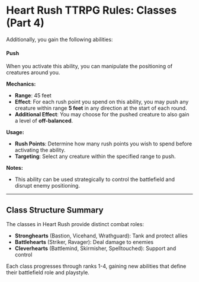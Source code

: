 # Heart Rush TTRPG Rules: Classes (Part 4)

Additionally, you gain the following abilities:

#### Push
When you activate this ability, you can manipulate the positioning of creatures around you.

**Mechanics:**
- **Range**: 45 feet
- **Effect**: For each rush point you spend on this ability, you may push any creature within range **5 feet** in any direction at the start of each round.
- **Additional Effect**: You may choose for the pushed creature to also gain a level of **off-balanced**.

**Usage:**
- **Rush Points**: Determine how many rush points you wish to spend before activating the ability.
- **Targeting**: Select any creature within the specified range to push.

**Notes:**
- This ability can be used strategically to control the battlefield and disrupt enemy positioning.

---

## Class Structure Summary

The classes in Heart Rush provide distinct combat roles:

- **Stronghearts** (Bastion, Vicehand, Wrathguard): Tank and protect allies
- **Battlehearts** (Striker, Ravager): Deal damage to enemies  
- **Cleverhearts** (Battlemind, Skirmisher, Spelltouched): Support and control

Each class progresses through ranks 1-4, gaining new abilities that define their battlefield role and playstyle.